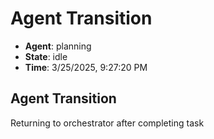 # Agent Transition

- **Agent**: planning
- **State**: idle
- **Time**: 3/25/2025, 9:27:20 PM

## Agent Transition

Returning to orchestrator after completing task

